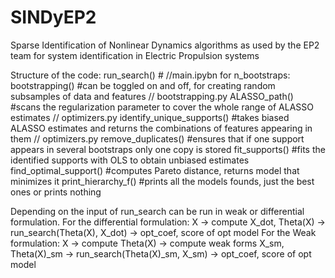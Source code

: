 # SINDyEP2
Sparse Identification of Nonlinear Dynamics algorithms as used by the EP2 team for system identification in Electric Propulsion systems


Structure of the code:
run_search() # //main.ipybn
  for n_bootstraps:
      bootstrapping() #can be toggled on and off, for creating random subsamples of data and features // bootstrapping.py
      ALASSO_path() #scans the regularization parameter to cover the whole range of ALASSO estimates // optimizers.py
      identify_unique_supports() #takes biased ALASSO estimates and returns the combinations of features appearing in them // optimizers.py
  remove_duplicates() #ensures that if one support appears in several bootstraps only one copy is stored
  fit_supports() #fits the identified supports with OLS to obtain unbiased estimates
  find_optimal_support() #computes Pareto distance, returns model that minimizes it
  print_hierarchy_f() #prints all the models founds, just the best ones or prints nothing
 
Depending on the input of run_search can be run in weak or differential formulation. For the differential formulation:
X -> compute X_dot, Theta(X) -> run_search(Theta(X), X_dot) -> opt_coef, score of opt model
For the Weak formulation:
X -> compute Theta(X) -> compute weak forms X_sm, Theta(X)_sm -> run_search(Theta(X)_sm, X_sm) -> opt_coef, score of opt model
